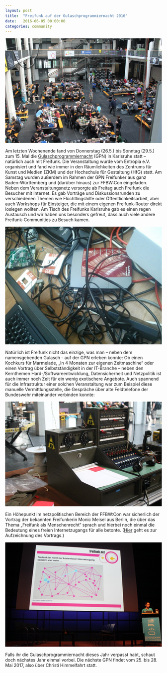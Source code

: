 ```yaml
---
layout: post
title:  "Freifunk auf der Gulaschprogrammiernacht 2016"
date:   2016-06-05 00:00:00
categories: community
---
```

![GPN 2016 im ZKM Karlsruhe][]

Am letzten Wochenende fand von Donnerstag (26.5.) bis Sonntag (29.5.) zum 15. Mal die [Gulaschprogrammiernacht][] (GPN) in Karlsruhe statt – natürlich auch mit Freifunk.
Die Veranstaltung wurde vom Entropia e.V. organisiert und fand wie immer in den Räumlichkeiten des Zentrums für Kunst und Medien (ZKM) und der Hochschule für Gestaltung (HfG) statt.
Am Samstag  wurden außerdem im Rahmen der GPN Freifunker aus ganz Baden-Württemberg und (darüber hinaus) zur FFBW:Con eingeladen.
Neben dem Veranstaltungsnetz versorgte ab Freitag auch Freifunk die Besucher mit Internet.
Es gab Vorträge und Diskussionsrunden zu verschiedenen Themen wie Flüchtlingshilfe oder Öffentlichkeitsarbeit, aber auch Workshops für Einsteiger, die mit einem eigenen Freifunk-Router direkt loslegen wollten.
Am Tisch des Freifunks Karlsruhe gab es einen regen Austausch und wir haben uns besonders gefreut, dass auch viele andere Freifunk-Communities zu Besuch kamen.
<!--*-->
![Router auf dem Freifunk-Tisch][]


Natürlich ist Freifunk nicht das einzige, was man – neben dem namensgebenden Gulasch - auf der GPN erleben konnte:
Ob einen Kochkurs für Marmelade,  „In 4 Monaten zur eigenen Zeitmaschine“ oder einen Vortrag über Selbstständigkeit in der IT-Branche – neben den Kernthemen Hard-/Softwareentwicklung, Datensicherheit und Netzpolitik ist auch immer noch Zeit für ein wenig exotischere Angebote.
Auch spannend für die Infrastruktur einer solchen Veranstaltung war zum Beispiel diese manuelle Vermittlungsstelle, die Gespräche über alte Feldtelefone der Bundeswehr miteinander verbinden konnte:

![Vermittlungsstelle Feldtelefon][]

Ein Höhepunkt im netzpolitischen Bereich der FFBW:Con war sicherlich der Vortrag der bekannten Freifunkerin Monic Meisel aus Berlin, die über das Thema „Freifunk als Menschenrecht“ sprach und hierbei noch einmal die Bedeutung eines freien Internetzugangs für alle betonte.
([Hier][Vortrag] geht es zur Aufzeichnung des Vortrags.)

![Vortrag "Freifunk als Menschenrecht"][]

Falls ihr die Gulaschprogrammiernacht dieses Jahr verpasst habt, schaut doch nächstes Jahr einmal vorbei.
Die nächste GPN findet vom 25. bis 28. Mai 2017, also über Christi Himmelfahrt statt.

[Gulaschprogrammiernacht]:https://entropia.de/GPN16
[Vortrag]:https://media.ccc.de/v/gpn16-7661-internetzugang_als_menschenrecht
[GPN 2016 im ZKM Karlsruhe]: /images/posts/2016-06-05_GPN16_Lichthof2(1068x712).jpg
[Router auf dem Freifunk-Tisch]: /images/posts/2016-06-05_GPN16_Router.jpg
[Vermittlungsstelle Feldtelefon]: /images/posts/2016-06-05_GPN16_Vermittlungsstelle(1068x712).jpg
[Vortrag "Freifunk als Menschenrecht"]: /images/posts/2016-06-05_GPN16_Vortrag(1068x712).jpg
